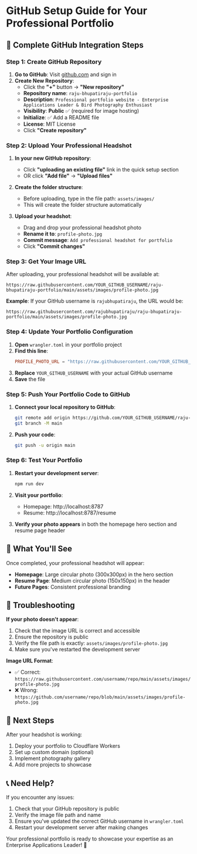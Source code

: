 # GitHub Setup Guide for Your Professional Portfolio

## 🚀 Complete GitHub Integration Steps

### Step 1: Create GitHub Repository

1. **Go to GitHub**: Visit [github.com](https://github.com) and sign in
2. **Create New Repository**:
   - Click the **"+"** button → **"New repository"**
   - **Repository name**: `raju-bhupatiraju-portfolio`
   - **Description**: `Professional portfolio website - Enterprise Applications Leader & Bird Photography Enthusiast`
   - **Visibility**: **Public** ✅ (required for image hosting)
   - **Initialize**: ✅ Add a README file
   - **License**: MIT License
   - Click **"Create repository"**

### Step 2: Upload Your Professional Headshot

1. **In your new GitHub repository**:
   - Click **"uploading an existing file"** link in the quick setup section
   - OR click **"Add file"** → **"Upload files"**

2. **Create the folder structure**:
   - Before uploading, type in the file path: `assets/images/`
   - This will create the folder structure automatically

3. **Upload your headshot**:
   - Drag and drop your professional headshot photo
   - **Rename it to**: `profile-photo.jpg`
   - **Commit message**: `Add professional headshot for portfolio`
   - Click **"Commit changes"**

### Step 3: Get Your Image URL

After uploading, your professional headshot will be available at:
```
https://raw.githubusercontent.com/YOUR_GITHUB_USERNAME/raju-bhupatiraju-portfolio/main/assets/images/profile-photo.jpg
```

**Example**: If your GitHub username is `rajubhupatiraju`, the URL would be:
```
https://raw.githubusercontent.com/rajubhupatiraju/raju-bhupatiraju-portfolio/main/assets/images/profile-photo.jpg
```

### Step 4: Update Your Portfolio Configuration

1. **Open** `wrangler.toml` in your portfolio project
2. **Find this line**:
   ```toml
   PROFILE_PHOTO_URL = "https://raw.githubusercontent.com/YOUR_GITHUB_USERNAME/raju-bhupatiraju-portfolio/main/assets/images/profile-photo.jpg"
   ```
3. **Replace** `YOUR_GITHUB_USERNAME` with your actual GitHub username
4. **Save** the file

### Step 5: Push Your Portfolio Code to GitHub

1. **Connect your local repository to GitHub**:
   ```bash
   git remote add origin https://github.com/YOUR_GITHUB_USERNAME/raju-bhupatiraju-portfolio.git
   git branch -M main
   ```

2. **Push your code**:
   ```bash
   git push -u origin main
   ```

### Step 6: Test Your Portfolio

1. **Restart your development server**:
   ```bash
   npm run dev
   ```

2. **Visit your portfolio**:
   - Homepage: http://localhost:8787
   - Resume: http://localhost:8787/resume

3. **Verify your photo appears** in both the homepage hero section and resume page header

## 🎯 What You'll See

Once completed, your professional headshot will appear:
- **Homepage**: Large circular photo (300x300px) in the hero section
- **Resume Page**: Medium circular photo (150x150px) in the header
- **Future Pages**: Consistent professional branding

## 🔧 Troubleshooting

**If your photo doesn't appear**:
1. Check that the image URL is correct and accessible
2. Ensure the repository is public
3. Verify the file path is exactly: `assets/images/profile-photo.jpg`
4. Make sure you've restarted the development server

**Image URL Format**:
- ✅ Correct: `https://raw.githubusercontent.com/username/repo/main/assets/images/profile-photo.jpg`
- ❌ Wrong: `https://github.com/username/repo/blob/main/assets/images/profile-photo.jpg`

## 🚀 Next Steps

After your headshot is working:
1. Deploy your portfolio to Cloudflare Workers
2. Set up custom domain (optional)
3. Implement photography gallery
4. Add more projects to showcase

## 📞 Need Help?

If you encounter any issues:
1. Check that your GitHub repository is public
2. Verify the image file path and name
3. Ensure you've updated the correct GitHub username in `wrangler.toml`
4. Restart your development server after making changes

Your professional portfolio is ready to showcase your expertise as an Enterprise Applications Leader! 🌟
